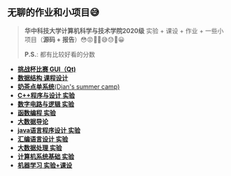 ## 无聊的作业和小项目😅
> **华中科技大学计算机科学与技术学院2020级** 实验 + 课设 + 作业 + 一些小项目（**源码 + 报告**）😳😡🤢🤮😅😓👏😀
> 
> **P.S.**: 都有比较好看的分数

+ [**挑战杯比赛 GUI（Qt)**](https://github.com/SleepyLGod/hust-projects/tree/main/focus_climer)
+ [**数据结构 课程设计**](https://github.com/SleepyLGod/hust-projects/tree/main/sudoku_game_2021)
+ [**奶茶点单系统**(Dian's summer camp)](https://github.com/SleepyLGod/hust-projects/tree/main/tea)
+ [**C++程序与设计 实验**](https://github.com/SleepyLGod/hust-projects/tree/main/cpp_lab_2021)
+ [**数字电路与逻辑 实验**](https://github.com/SleepyLGod/hust-projects/tree/main/digital_circuit_%26_logic_design_lab_2021)
+ [**函数编程 实验**](https://github.com/SleepyLGod/hust-projects/tree/main/functional_programming_lab_2021)
+ [**大数据导论**](https://github.com/SleepyLGod/hust-projects/tree/main/introduction_to_big_data_2021)
+ [**java语言程序设计 实验**](https://github.com/SleepyLGod/hust-projects/tree/main/java_lab_2022)
+ [**汇编语言设计 实验**](https://github.com/SleepyLGod/hust-projects/tree/main/assembly_language_lab_2022)
+ [**大数据处理 实验**](https://github.com/SleepyLGod/hust-projects/tree/main/big_data_reduce_lab_2021)
+ [**计算机系统基础 实验**](https://github.com/SleepyLGod/hust-projects/tree/main/csapp_lab_2022)
+ [**机器学习 实验+课设**]()
